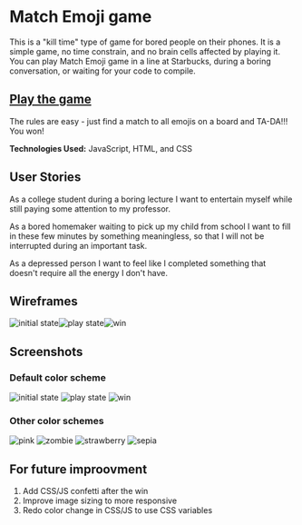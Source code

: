 # Match Emoji game

This is a "kill time" type of game for bored people on their phones. It is a simple game, no time constrain, and no brain cells affected by playing it. You can play Match Emoji game in a line at Starbucks, during a boring conversation, or waiting for your code to compile.

## [Play the game](http://match-emoji-game.surge.sh)

The rules are easy - just find a match to all emojis on a board and TA-DA!!! You won! 

**Technologies Used:** JavaScript, HTML, and CSS

## User Stories 

As a college student during a boring lecture I want to entertain myself while still paying some attention to my professor.

As a bored homemaker waiting to pick up my child from school I want to fill in these few minutes by something meaningless, so  that I will not be interrupted during an important task.

As a depressed person I want to feel like I completed something that doesn't require all the energy I don't have.

## Wireframes

![initial state](https://github.com/shin-shin/Match-Emoji-game/blob/master/imgs/1-play1.png)![play state](https://github.com/shin-shin/Match-Emoji-game/blob/master/imgs/2-play2.png)![win](https://github.com/shin-shin/Match-Emoji-game/blob/master/imgs/3-win.png)

## Screenshots

### Default color scheme

![initial state](https://github.com/shin-shin/Match-Emoji-game/blob/master/imgs/play1.png) ![play state](https://github.com/shin-shin/Match-Emoji-game/blob/master/imgs/play2.png) ![win](https://github.com/shin-shin/Match-Emoji-game/blob/master/imgs/win.png)

### Other color schemes

![pink](https://github.com/shin-shin/Match-Emoji-game/blob/master/imgs/color2.png)
![zombie](https://github.com/shin-shin/Match-Emoji-game/blob/master/imgs/color3.png)
![strawberry](https://github.com/shin-shin/Match-Emoji-game/blob/master/imgs/color4.png)
![sepia](https://github.com/shin-shin/Match-Emoji-game/blob/master/imgs/color5.png)


## For future improovment

1. Add CSS/JS confetti after the win
2. Improve image sizing to more responsive
3. Redo color change in CSS/JS to use CSS variables
